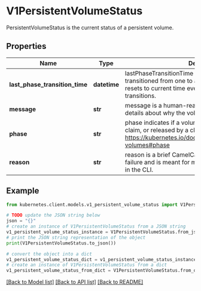 # V1PersistentVolumeStatus

PersistentVolumeStatus is the current status of a persistent volume.

## Properties

Name | Type | Description | Notes
------------ | ------------- | ------------- | -------------
**last_phase_transition_time** | **datetime** | lastPhaseTransitionTime is the time the phase transitioned from one to another and automatically resets to current time everytime a volume phase transitions. | [optional] 
**message** | **str** | message is a human-readable message indicating details about why the volume is in this state. | [optional] 
**phase** | **str** | phase indicates if a volume is available, bound to a claim, or released by a claim. More info: https://kubernetes.io/docs/concepts/storage/persistent-volumes#phase | [optional] 
**reason** | **str** | reason is a brief CamelCase string that describes any failure and is meant for machine parsing and tidy display in the CLI. | [optional] 

## Example

```python
from kubernetes.client.models.v1_persistent_volume_status import V1PersistentVolumeStatus

# TODO update the JSON string below
json = "{}"
# create an instance of V1PersistentVolumeStatus from a JSON string
v1_persistent_volume_status_instance = V1PersistentVolumeStatus.from_json(json)
# print the JSON string representation of the object
print(V1PersistentVolumeStatus.to_json())

# convert the object into a dict
v1_persistent_volume_status_dict = v1_persistent_volume_status_instance.to_dict()
# create an instance of V1PersistentVolumeStatus from a dict
v1_persistent_volume_status_from_dict = V1PersistentVolumeStatus.from_dict(v1_persistent_volume_status_dict)
```
[[Back to Model list]](../README.md#documentation-for-models) [[Back to API list]](../README.md#documentation-for-api-endpoints) [[Back to README]](../README.md)


